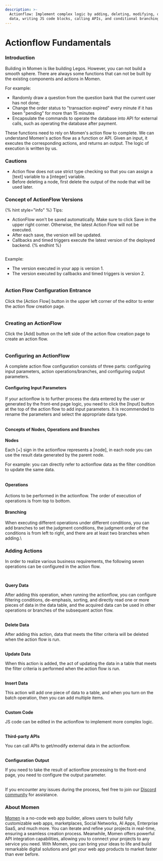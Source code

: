 ```yaml
---
description: >-
  Actionflow: Implement complex logic by adding, deleting, modifying, querying
  data, writing JS code blocks, calling APIs, and conditional branching.
---
```


# Actionflow Fundamentals

### Introduction

Building in Momen is like building Legos. However, you can not build a smooth sphere. There are always some functions that can not be built by the existing components and actions in Momen.

For example:

* Randomly draw a question from the question bank that the current user has not done;
* Change the order status to "transaction expired" every minute if it has been "pending" for more than 15 minutes
* Encapsulate the commands to operate the database into API for external calls, such as operating the database after payment.

These functions need to rely on Momen's action flow to complete. We can understand Momen's action flow as a function or API. Given an input, it executes the corresponding actions, and returns an output. The logic of execution is written by us.

### Cautions

* Action flow does not use strict type checking so that you can assign a \[text] variable to a \[integer] variable.
* Before deleting a node, first delete the output of the node that will be used later.

### Concept of ActionFlow Versions

{% hint style="info" %}
Tips:

* ActionFlow won't be saved automatically. Make sure to click Save in the upper right corner. Otherwise, the latest Action Flow will not be executed.
* After each save, the version will be updated.
* Callbacks and timed triggers execute the latest version of the deployed backend.
{% endhint %}

<figure><img src="../../.gitbook/assets/20240223-170813.jpeg" alt=""><figcaption></figcaption></figure>

Example:

* The version executed in your app is version 1.
* The version executed by callbacks and timed triggers is version 2.

<figure><img src="../../.gitbook/assets/20240223-170743.jpeg" alt=""><figcaption></figcaption></figure>

### Action Flow Configuration Entrance

Click the \[Action Flow] button in the upper left corner of the editor to enter the action flow creation page.

<figure><img src="../../.gitbook/assets/20240223-171333.png" alt=""><figcaption></figcaption></figure>

### Creating an ActionFlow

Click the \[Add] button on the left side of the action flow creation page to create an action flow.

<figure><img src="../../.gitbook/assets/20240223-171338.png" alt=""><figcaption></figcaption></figure>

### Configuring an ActionFlow

A complete action flow configuration consists of three parts: configuring input parameters, action operations/branches, and configuring output parameters.

#### Configuring Input Parameters

If your actionflow is to further process the data entered by the user or generated by the front-end page logic, you need to click the \[Input] button at the top of the action flow to add input parameters. It is recommended to rename the parameters and select the appropriate data type.&#x20;

<figure><img src="../../.gitbook/assets/20240223-172158.png" alt=""><figcaption></figcaption></figure>

#### Concepts of Nodes, Operations and Branches

**Nodes**

Each \[+] sign in the actionflow represents a \[node], in each node you can use the result data generated by the parent node.

For example: you can directly refer to actionflow data as the filter condition to update the same data.&#x20;

<figure><img src="../../.gitbook/assets/20240223-172259.jpeg" alt=""><figcaption></figcaption></figure>

#### Operations

Actions to be performed in the actionflow. The order of execution of operations is from top to bottom.

#### Branching

When executing different operations under different conditions, you can add branches to set the judgment conditions, the judgment order of the conditions is from left to right, and there are at least two branches when adding.\


### Adding Actions

In order to realize various business requirements, the following seven operations can be configured in the action flow.

<figure><img src="../../.gitbook/assets/20240223-172340.png" alt=""><figcaption></figcaption></figure>

\
**Query Data**

After adding this operation, when running the actionflow, you can configure filtering conditions, de-emphasis, sorting, and directly read one or more pieces of data in the data table, and the acquired data can be used in other operations or branches of the subsequent action flow.

\
**Delete Data**

After adding this action,  data that meets the filter criteria will be deleted when the action flow is run.

\
**Update Data**

When this action is added, the act of updating the data in a table that meets the filter criteria is performed when the action flow is run.

\
**Insert Data**

This action will add one piece of data to a table, and when you turn on the batch operation, then you can add multiple items.&#x20;

\
**Custom Code**

JS code can be edited in the actionflow to implement more complex logic.

\
**Third-party APIs**

You can call APIs to get/modify external data in the actionflow.

\
**Configuration Output**

If you need to take the result of actionflow processing to the front-end page, you need to configure the output parameter.

\
If you encounter any issues during the process, feel free to join our [Discord community](https://discord.com/invite/UCyhySSXfz) for assistance.

### About Momen

[Momen](https://momen.app/?channel=blog-about) is a no-code web app builder, allows users to build fully customizable web apps, marketplaces, Social Networks, AI Apps, Enterprise SaaS, and much more. You can iterate and refine your projects in real-time, ensuring a seamless creation process. Meanwhile, Momen offers powerful API integration capabilities, allowing you to connect your projects to any service you need. With Momen, you can bring your ideas to life and build remarkable digital solutions and get your web app products to market faster than ever before.
